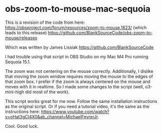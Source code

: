 # obs-zoom-to-mouse-mac-sequoia

This is a revision of the code from here: 
https://obsproject.com/forum/resources/zoom-to-mouse.1823/
(which leads to this release)
https://github.com/BlankSourceCode/obs-zoom-to-mouse/releases

Which was written by James Lissiak https://github.com/BlankSourceCode

I had trouble using that script in OBS Studio on my Mac M4 Pro running Sequoia 15.1.

The zoom was not centering on the mouse correctly.
Additionally, I dislike that moving the zoom window requires moving the mouse to the edges of that zoom box.
I prefer if the zoom is always centered on the mouse and moves with it in realtime.
So I made some changes to the script (well, o3-mini-high did most of the work).

This script works great for me now. Follow the same installation instructions as the original script.
Or if you need a tutorial video, it's the same as the instructions here:
https://www.youtube.com/watch?v=oHat3gCI4X0&ab_channel=MichaelFeyrerJr.

Cool. Good luck.